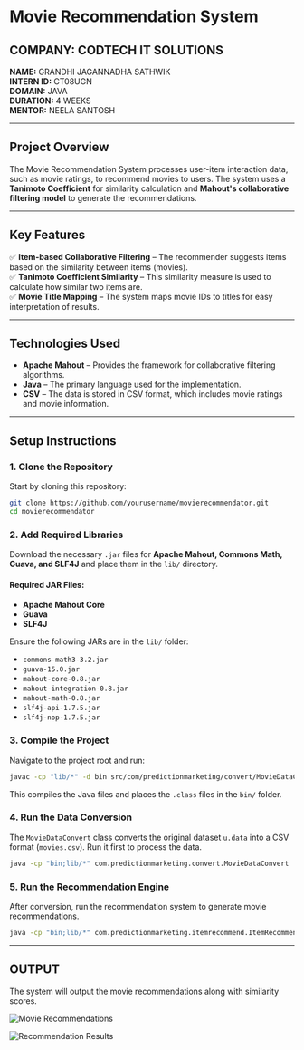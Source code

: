 # Movie Recommendation System

## COMPANY: CODTECH IT SOLUTIONS
**NAME:** GRANDHI JAGANNADHA SATHWIK  
**INTERN ID:** CT08UGN  
**DOMAIN:** JAVA  
**DURATION:** 4 WEEKS  
**MENTOR:** NEELA SANTOSH  

---

## Project Overview
The Movie Recommendation System processes user-item interaction data, such as movie ratings, to recommend movies to users. The system uses a **Tanimoto Coefficient** for similarity calculation and **Mahout's collaborative filtering model** to generate the recommendations.

---

## Key Features
✅ **Item-based Collaborative Filtering** – The recommender suggests items based on the similarity between items (movies).  
✅ **Tanimoto Coefficient Similarity** – This similarity measure is used to calculate how similar two items are.  
✅ **Movie Title Mapping** – The system maps movie IDs to titles for easy interpretation of results.  

---

## Technologies Used
- **Apache Mahout** – Provides the framework for collaborative filtering algorithms.  
- **Java** – The primary language used for the implementation.  
- **CSV** – The data is stored in CSV format, which includes movie ratings and movie information.  

---

## Setup Instructions

### 1. Clone the Repository
Start by cloning this repository:
```sh
git clone https://github.com/yourusername/movierecommendator.git
cd movierecommendator
```

### 2. Add Required Libraries
Download the necessary `.jar` files for **Apache Mahout, Commons Math, Guava, and SLF4J** and place them in the `lib/` directory.

#### Required JAR Files:
- **Apache Mahout Core**  
- **Guava**  
- **SLF4J**  

Ensure the following JARs are in the `lib/` folder:
- `commons-math3-3.2.jar`
- `guava-15.0.jar`
- `mahout-core-0.8.jar`
- `mahout-integration-0.8.jar`
- `mahout-math-0.8.jar`
- `slf4j-api-1.7.5.jar`
- `slf4j-nop-1.7.5.jar`

### 3. Compile the Project
Navigate to the project root and run:
```sh
javac -cp "lib/*" -d bin src/com/predictionmarketing/convert/MovieDataConvert.java src/com/predictionmarketing/itemrecommend/ItemRecommend.java
```
This compiles the Java files and places the `.class` files in the `bin/` folder.

### 4. Run the Data Conversion
The `MovieDataConvert` class converts the original dataset `u.data` into a CSV format (`movies.csv`). Run it first to process the data.
```sh
java -cp "bin;lib/*" com.predictionmarketing.convert.MovieDataConvert
```

### 5. Run the Recommendation Engine
After conversion, run the recommendation system to generate movie recommendations.
```sh
java -cp "bin;lib/*" com.predictionmarketing.itemrecommend.ItemRecommend
```

---

## OUTPUT
The system will output the movie recommendations along with similarity scores.

![Movie Recommendations](https://github.com/user-attachments/assets/886f439e-ebc7-4ab3-9200-2c08337f7b1f)

![Recommendation Results](https://github.com/user-attachments/assets/5f9de8f9-0e37-44bc-8a68-cbcbe508675a)

